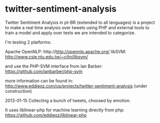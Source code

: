 twitter-sentiment-analysis
==========================

Twitter Sentiment Analysis in pt-BR (extended to all languages) is a project to make a real time analysis over tweets 
using PHP and external tools to train a model and apply over texts we are intended to categorize.

I'm testing 2 platforms:

Apache OpenNLP: http://http://opennlp.apache.org/
libSVM: http://www.csie.ntu.edu.tw/~cjlin/libsvm/

and use the PHP-SVM interface from Ian Barber: https://github.com/ianbarber/php-svm

more information can be found in: http://www.eddieoz.com/us/projects/twitter-sentiment-analysis (under construction)

2013-01-15
Collecting a bunch of tweets, choosed by emotion.

It uses liblinear-php for machine learning directly from php: https://github.com/eddieoz/liblinear-php
